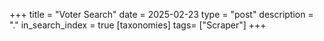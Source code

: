 +++
title = "Voter Search"
date = 2025-02-23
type = "post"
description = "."
in_search_index = true
[taxonomies]
tags= ["Scraper"]
+++


